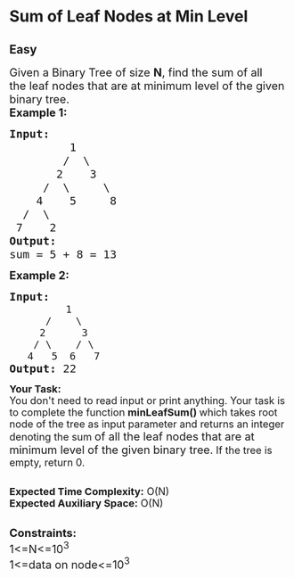 # Sum of Leaf Nodes at Min Level
## Easy
<div class="problems_problem_content__Xm_eO"><p><span style="font-size:20px">Given a Binary Tree of size&nbsp;<strong>N</strong>, find&nbsp;the sum of all the&nbsp;leaf nodes that are at minimum level of the given binary tree.<br>
<strong>Example 1:</strong></span></p>

<pre><span style="font-size:20px"><strong>Input:</strong> 
         1
        /  \
       2    3
     /  \     \
    4    5     8 
  /  \ 
 7    2      
<strong>Output:</strong>
sum = 5 + 8 = 13</span></pre>

<p><strong><span style="font-size:20px">Example 2:</span></strong></p>

<pre><strong><span style="font-size:20px">Input: </span></strong>
            <span style="font-size:18px">1
&nbsp;     /    \
&nbsp;    2      3
&nbsp;   / \    / \
&nbsp;  4   5  6   7</span>
<strong><span style="font-size:20px">Output: </span></strong><span style="font-size:20px">22</span></pre>

<p><span style="font-size:18px"><strong>Your Task:</strong><br>
You don't need to read input or print anything. Your task is to complete the function <strong>minLeafSum()&nbsp;</strong>which takes root node of the tree as input parameter and returns an integer denoting the sum </span><span style="font-size:20px">of all the&nbsp;leaf nodes that are at minimum level of the given binary tree.</span><span style="font-size:18px"> If the tree is empty, return 0.&nbsp;</span><br>
&nbsp;</p>

<p><span style="font-size:18px"><strong>Expected Time Complexity:</strong>&nbsp;O(N)<br>
<strong>Expected Auxiliary Space:</strong>&nbsp;O(N)</span></p>

<p><br>
<span style="font-size:20px"><strong>Constraints:</strong><br>
1&lt;=N&lt;=10<sup>3</sup><br>
1&lt;=data on node&lt;=10<sup>3</sup></span><br>
<br>
&nbsp;</p>
</div>